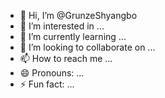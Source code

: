 - 👋 Hi, I’m @GrunzeShyangbo
- 👀 I’m interested in ...
- 🌱 I’m currently learning ...
- 💞️ I’m looking to collaborate on ...
- 📫 How to reach me ...
- 😄 Pronouns: ...
- ⚡ Fun fact: ...

<!---
GrunzeShyangbo/GrunzeShyangbo is a ✨ special ✨ repository because its `README.md` (this file) appears on your GitHub profile.
You can click the Preview link to take a look at your changes.
--->
